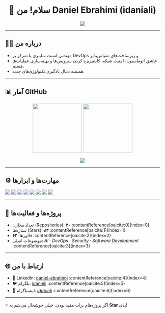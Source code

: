 <!-- بنر خوشامدگویی متحرک -->
<h1 align="center">👋 سلام! من Daniel Ebrahimi (idaniali)</h1>
<p align="center">
  <img src="https://readme-typing-svg.herokuapp.com?color=%2336BCF7&lines=Cybersecurity+Engineer+🔒;DevOps+&+Cloud+☁️;Automation+&+Security+Tools+🛠️" />
</p>

---

## 🧑‍💻 درباره من

- مهندس امنیت سایبری با تمرکز بر DevOps و زیرساخت‌های مقیاس‌پذیر.  
- عاشق اتوماسیون، امنیت شبکه، کانتینریزه کردن سرویس‌ها و بهینه‌سازی عملیات‌ها هستم.  
- همیشه دنبال یادگیری تکنولوژی‌های جدید.  

---

## 📊 آمار GitHub

<p align="center">
  <img src="https://github-readme-stats.vercel.app/api?username=idaniali&show_icons=true&theme=tokyonight" height="160px"/>
  <img src="https://github-readme-streak-stats.herokuapp.com/?user=idaniali&theme=tokyonight" height="160px"/>
</p>

<p align="center">
  <img src="https://github-readme-stats.vercel.app/api/top-langs/?username=idaniali&layout=compact&theme=tokyonight" />
</p>

---

## ⚙️ مهارت‌ها و ابزارها

<p>
  <img src="https://img.shields.io/badge/Linux-%23FCC624.svg?&style=for-the-badge&logo=linux&logoColor=black" />
  <img src="https://img.shields.io/badge/Docker-%230db7ed.svg?&style=for-the-badge&logo=docker&logoColor=white" />
  <img src="https://img.shields.io/badge/Kubernetes-%23326ce5.svg?&style=for-the-badge&logo=kubernetes&logoColor=white" />
  <img src="https://img.shields.io/badge/Terraform-%235835CC.svg?&style=for-the-badge&logo=terraform&logoColor=white" />
  <img src="https://img.shields.io/badge/Ansible-%23EE0000.svg?&style=for-the-badge&logo=ansible&logoColor=white" />
  <img src="https://img.shields.io/badge/Python-%233776AB.svg?&style=for-the-badge&logo=python&logoColor=white" />
  <img src="https://img.shields.io/badge/Shell-%23121011.svg?&style=for-the-badge&logo=gnu-bash&logoColor=white" />
  <img src="https://img.shields.io/badge/Security-%2300A78E.svg?&style=for-the-badge&logo=owasp&logoColor=white" />
</p>

---

## 📂 پروژه‌ها و فعالیت‌ها

- تعداد مخازن (Repositories): **۲۰** :contentReference[oaicite:0]{index=0}  
- ستاره‌ها (Stars): **۸۳** :contentReference[oaicite:1]{index=1}  
- فالورها: **۶۳** :contentReference[oaicite:2]{index=2}  
- موضوعات اصلی: *AI* · *DevOps* · *Security* · *Software Development* :contentReference[oaicite:3]{index=3}  

---

## 🌐 ارتباط با من

- 💼 LinkedIn: [daniel-ebrahimi](https://www.linkedin.com/in/daniel-ebrahimi) :contentReference[oaicite:4]{index=4}  
- 🐦 تلگرام: [idanieli](https://t.me/idanieli) :contentReference[oaicite:5]{index=5}  
- 📸 اینستاگرام: [_idanieli_](https://www.instagram.com/_idanieli_) :contentReference[oaicite:6]{index=6}  

---

⭐ اگر پروژه‌هام برات مفید بودن، خیلی خوشحال می‌شم یه **Star** بدی!
